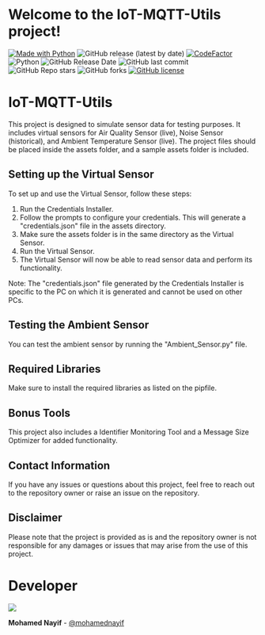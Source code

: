 # Welcome to the IoT-MQTT-Utils project!

[![Made with Python](https://img.shields.io/badge/made%20with-Python-blue.svg)](https://www.python.org)
![GitHub release (latest by date)](https://img.shields.io/github/v/release/mohamednayif/IoT-MQTT-Utils)
[![CodeFactor](https://www.codefactor.io/repository/github/mohamednayif/IoT-MQTT-Utils/badge)](https://www.codefactor.io/repository/github/mohamednayif/IoT-MQTT-Utils)
![Python](https://img.shields.io/badge/python-v3.11%2B-blue)
![GitHub Release Date](https://img.shields.io/github/release-date/mohamednayif/IoT-MQTT-Utils?logo=github)
![GitHub last commit](https://img.shields.io/github/last-commit/mohamednayif/IoT-MQTT-Utils?logo=github)
![GitHub Repo stars](https://img.shields.io/github/stars/mohamednayif/IoT-MQTT-Utils?style=social)
![GitHub forks](https://img.shields.io/github/forks/mohamednayif/IoT-MQTT-Utils?style=social)
[![GitHub license](https://img.shields.io/github/license/mohamednayif/IoT-MQTT-Utils.svg)](https://github.com/mohamednayif/IoT-MQTT-Utils/blob/main/LICENSE)

# IoT-MQTT-Utils
This project is designed to simulate sensor data for testing purposes. It includes virtual sensors for Air Quality Sensor (live), Noise Sensor (historical), and Ambient Temperature Sensor (live). The project files should be placed inside the assets folder, and a sample assets folder is included.

## Setting up the Virtual Sensor
To set up and use the Virtual Sensor, follow these steps:

1. Run the Credentials Installer.
2. Follow the prompts to configure your credentials. This will generate a "credentials.json" file in the assets directory.
3. Make sure the assets folder is in the same directory as the Virtual Sensor.
4. Run the Virtual Sensor.
5. The Virtual Sensor will now be able to read sensor data and perform its functionality.

Note: The "credentials.json" file generated by the Credentials Installer is specific to the PC on which it is generated and cannot be used on other PCs.

## Testing the Ambient Sensor
You can test the ambient sensor by running the "Ambient_Sensor.py" file.

## Required Libraries
Make sure to install the required libraries as listed on the pipfile.

## Bonus Tools
This project also includes a Identifier Monitoring Tool and a Message Size Optimizer for added functionality.

## Contact Information
If you have any issues or questions about this project, feel free to reach out to the repository owner or raise an issue on the repository.

## Disclaimer
Please note that the project is provided as is and the repository owner is not responsible for any damages or issues that may arise from the use of this project.

# Developer

<a href="https://github.com/mohamednayif/">
  <img src="https://contrib.rocks/image?repo=mohamednayif/IoT-MQTT-Utils" />
</a>


**Mohamed Nayif** - [@mohamednayif](https://github.com/mohamednayif/)